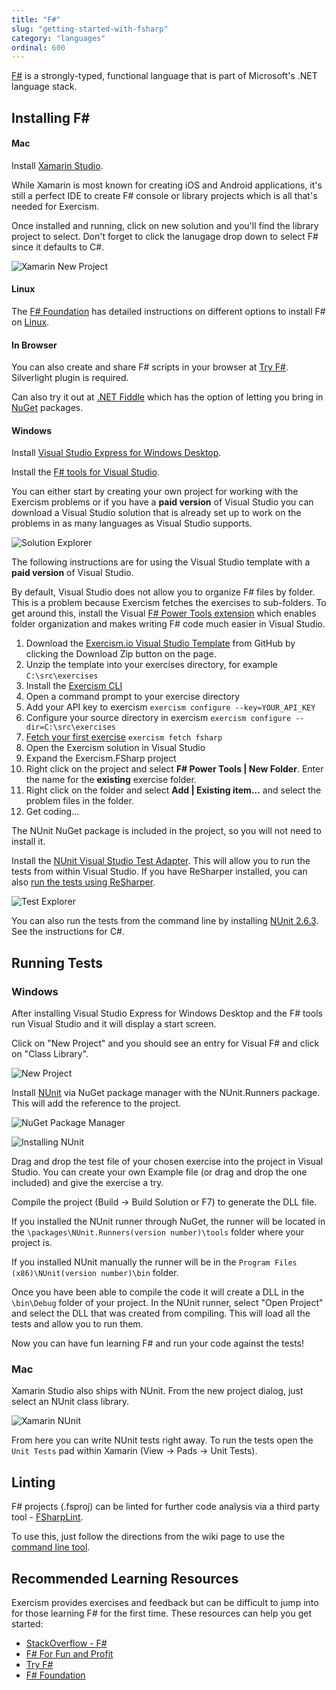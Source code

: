 ```yaml
---
title: "F#"
slug: "getting-started-with-fsharp"
category: "languages"
ordinal: 600
---
```


[F#](http://www.tryfsharp.org/Explore) is a strongly-typed, functional language that is part of Microsoft's .NET language stack.

## Installing F&#35;

#### Mac

Install [Xamarin Studio](http://xamarin.com/download).

While Xamarin is most known for creating iOS and Android applications, it's still a perfect IDE to create F# console
or library projects which is all that's needed for Exercism.

Once installed and running, click on new solution and you'll find the library project to select. Don't forget to click the
lanugage drop down to select F# since it defaults to C#.

![Xamarin New Project](/img/setup/fsharp/xamarin-fsharp.jpeg)

#### Linux
The [F# Foundation](http://fsharp.org/) has detailed instructions on different options to install F# on [Linux](http://fsharp.org/use/linux/).

#### In Browser
You can also create and share F# scripts in your browser at [Try F#](http://www.tryfsharp.org/Create). Silverlight plugin is required.

Can also try it out at [.NET Fiddle](https://dotnetfiddle.net/) which has the option of letting you bring in [NuGet](https://www.nuget.org/) packages.

#### Windows
Install [Visual Studio Express for Windows Desktop](http://www.visualstudio.com/downloads/download-visual-studio-vs#d-express-windows-desktop).

Install the [F# tools for Visual Studio](http://www.microsoft.com/en-us/download/details.aspx?id=41654).

You can either start by creating your own project for working with the Exercism problems or if you have a **paid version** of Visual Studio you can download a Visual Studio solution that is already set up to work on the problems in as many languages as Visual Studio supports.

![Solution Explorer](/img/setup/visualstudio/SolutionExplorer.png)

The following instructions are for using the Visual Studio template with a **paid version** of Visual Studio.

By default, Visual Studio does not allow you to organize F# files by folder. This is a problem because Exercism fetches the exercises to sub-folders. To get around this, install the Visual [F# Power Tools extension](http://fsprojects.github.io/VisualFSharpPowerTools/) which enables folder organization and makes writing F# code much easier in Visual Studio.

1. Download the [Exercism.io Visual Studio Template](https://github.com/rprouse/Exercism.VisualStudio) from GitHub by clicking the Download Zip button on the page.
2. Unzip the template into your exercises directory, for example `C:\src\exercises`
2. Install the [Exercism CLI](http://help.exercism.io/installing-the-cli.html)
3. Open a command prompt to your exercise directory
4. Add your API key to exercism `exercism configure --key=YOUR_API_KEY`
5. Configure your source directory in exercism `exercism configure --dir=C:\src\exercises`
6. [Fetch your first exercise](http://help.exercism.io/fetching-exercises.html) `exercism fetch fsharp`
7. Open the Exercism solution in Visual Studio
8. Expand the Exercism.FSharp project
9. Right click on the project and select **F# Power Tools | New Folder**. Enter the name for the **existing** exercise folder.
10. Right click on the folder and select **Add | Existing item...** and select the problem files in the folder.
11. Get coding...

The NUnit NuGet package is included in the project, so you will not need to install it.

Install the [NUnit Visual Studio Test Adapter](https://visualstudiogallery.msdn.microsoft.com/6ab922d0-21c0-4f06-ab5f-4ecd1fe7175d). This will allow you to run the tests from within Visual Studio. If you have ReSharper installed, you can also [run the tests using ReSharper](https://www.jetbrains.com/resharper/features/unit_testing.html).

![Test Explorer](/img/setup/visualstudio/TestExplorer.png)

You can also run the tests from the command line by installing [NUnit 2.6.3](http://www.nunit.org/). See the instructions for C#.

## Running Tests

### Windows
After installing Visual Studio Express for Windows Desktop and the F# tools run Visual Studio and it will display a start screen.

Click on "New Project" and you should see an entry for Visual F# and click on "Class Library".

![New Project](/img/setup/fsharp/newProject.png)

Install [NUnit](http://nunit.org/index.php?p=download) via NuGet package manager with the NUnit.Runners package. This will add the reference to the project.

![NuGet Package Manager](/img/setup/fsharp/manageNugetPackages.png)

![Installing NUnit](/img/setup/fsharp/installingNunit.png)

Drag and drop the test file of your chosen exercise into the project in Visual Studio. You can create your own Example file (or drag and drop the one included) and give the exercise a try.

Compile the project (Build -> Build Solution or F7) to generate the DLL file.

If you installed the NUnit runner through NuGet, the runner will be located in the ```\packages\NUnit.Runners(version number)\tools``` folder where your project is.

If you installed NUnit manually the runner will be in the ```Program Files (x86)\NUnit(version number)\bin``` folder.

Once you have been able to compile the code it will create a DLL in the ```\bin\Debug``` folder of your project. In the NUnit runner, select "Open Project" and select the DLL that was created from compiling. This will load all the tests and allow you to run them.

Now you can have fun learning F# and run your code against the tests!

### Mac
Xamarin Studio also ships with NUnit. From the new project dialog, just select an NUnit class library.

![Xamarin NUnit](/img/setup/fsharp/xamarin-fsharp-nunit.jpeg)

From here you can write NUnit tests right away. To run the tests open the `Unit Tests` pad within
Xamarin (View -> Pads -> Unit Tests).

## Linting
F# projects (.fsproj) can be linted for further code analysis via a third party tool - [FSharpLint](https://github.com/fsprojects/FSharpLint).

To use this, just follow the directions from the wiki page to use the [command line tool](https://github.com/duckmatt/FSharpLint/wiki/Console-Application).

## Recommended Learning Resources

Exercism provides exercises and feedback but can be difficult to jump into for those learning F# for the first time. These resources can help you get started:

* [StackOverflow - F#](http://stackoverflow.com/questions/tagged/f%23)
* [F# For Fun and Profit](http://fsharpforfunandprofit.com/)
* [Try F#](http://www.tryfsharp.org/Learn)
* [F# Foundation](http://fsharp.org/)

